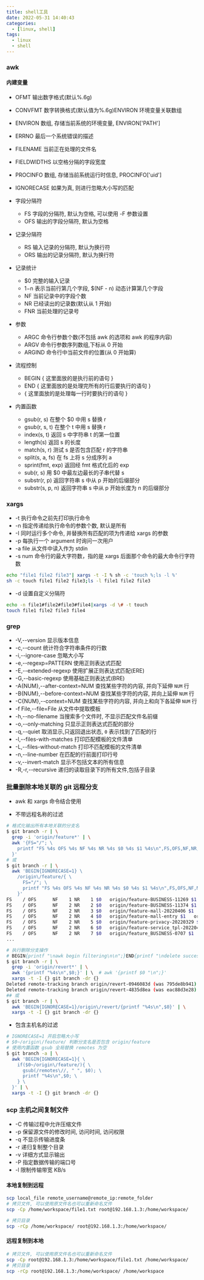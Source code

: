 ```yaml
---
title: shell工具
date: 2022-05-31 14:40:43
categories:
  - [linux, shell]
tags:
  - linux
  - shell
---
```


### awk

#### 内建变量

- OFMT 输出数字格式(默认%.6g)
- CONVFMT 数字转换格式(默认值为%.6g)ENVIRON 环境变量关联数组
- ENVIRON 数组, 存储当前系统的环境变量, ENVIRON['PATH']
- ERRNO 最后一个系统错误的描述
- FILENAME 当前正在处理的文件名
- FIELDWIDTHS 以空格分隔的字段宽度
- PROCINFO 数组, 存储当前系统运行时信息, PROCINFO['uid']
- IGNORECASE 如果为真, 则进行忽略大小写的匹配
- 字段分隔符
  - FS 字段的分隔符, 默认为空格, 可以使用 -F 参数设置
  - OFS 输出的字段分隔符, 默认为空格
- 记录分隔符

  - RS 输入记录的分隔符, 默认为换行符
  - ORS 输出的记录分隔符, 默认为换行符

<!-- more -->

- 记录统计
  - $0 完整的输入记录
  - $1-$n 表示当前行第几个字段, $(NF - n) 动态计算第几个字段
  - NF 当前记录中的字段个数
  - NR 已经读出的记录数(默认从 1 开始)
  - FNR 当前处理的记录号
- 参数
  - ARGC 命令行参数个数(不包括 awk 的选项和 awk 的程序内容)
  - ARGV 命令行参数序列数组,下标从 0 开始
  - ARGIND 命令行中当前文件的位置(从 0 开始算)
- 流程控制

  - BEGIN { 这里面放的是执行前的语句 }
  - END { 这里面放的是处理完所有的行后要执行的语句 }
  - { 这里面放的是处理每一行时要执行的语句 }

- 内置函数
  - gsub(r, s) 在整个 $0 中用 s 替换 r
  - gsub(r, s, t) 在整个 t 中用 s 替换 r
  - index(s, t) 返回 s 中字符串 t 的第一位置
  - length(s) 返回 s 的长度
  - match(s, r) 测试 s 是否包含匹配 r 的字符串
  - split(s, a, fs) 在 fs 上将 s 分成序列 a
  - sprint(fmt, exp) 返回经 fmt 格式化后的 exp
  - sub(r, s) 用 $0 中最左边最长的子串代替 s
  - substr(r, p) 返回字符串 s 中从 p 开始的后缀部分
  - substr(s, p, n) 返回字符串 s 中从 p 开始长度为 n 的后缀部分

### xargs

- -t 执行命令之前先打印执行命令
- -n 指定传递给执行命令的参数个数, 默认是所有
- -I 同时运行多个命令, 并替换所有匹配的项为传递给 xargs 的参数
- -p 每执行一个 argument 时询问一次用户
- -a file 从文件中读入作为 stdin
- -s num 命令行的最大字符数，指的是 xargs 后面那个命令的最大命令行字符数

```bash
echo "file1 file2 file3"| xargs -t -I % sh -c 'touch %;ls -l %'
sh -c touch file1 file2 file3;ls -l file1 file2 file3
```

- -d 设置自定义分隔符

```bash
echo -n file1#file2#file3#file4|xargs -d \# -t touch
touch file1 file2 file3 file4
```

### grep

- -V,\-\-version 显示版本信息
- -c,\-\-count 统计符合字符串条件的行数
- -i,\-\-ignore-case 忽略大小写
- -e,\-\-regexp=PATTERN 使用正则表达式匹配
- -E,\-\-extended-regexp 使用扩展正则表达式匹配(ERE)
- -G,\-\-basic-regexp 使用基础正则表达式(BRE)
- -A{NUM},\-\-after-context=NUM 查找某些字符的内容, 并向下延伸 `NUM` 行
- -B{NUM},\-\-before-context=NUM 查找某些字符的内容, 并向上延伸 `NUM` 行
- -C{NUM},\-\-context=NUM 查找某些字符的内容, 并向上和向下各延伸 `NUM` 行
- -f File,\-\-file=File 从文件中提取模板
- -h,\-\-no-filename 当搜索多个文件时, 不显示匹配文件名前缀
- -o,\-\-only-matching 只显示正则表达式匹配的部分
- -q,\-\-quiet 取消显示,只返回退出状态, `0` 表示找到了匹配的行
- -l,\-\-files-with-matches 打印匹配模板的文件清单
- -L,\-\-files-without-match 打印不匹配模板的文件清单
- -n,\-\-line-number 在匹配的行前面打印行号
- -v,\-\-invert-match 显示不包括文本的所有信息
- -R,-r,\-\-recursive 递归的读取目录下的所有文件,包括子目录

### 批量删除本地关联的 git 远程分支

- awk 和 xargs 命令结合使用

- 不带远程名称的过滤

```bash
# 格式化输出所有本地关联的分支名
$ git branch -r | \
  grep -i 'origin/feature*' | \
  awk '{FS="/"; \
    printf "FS %4s OFS %4s NF %4s NR %4s $0 %4s $1 %4s\n",FS,OFS,NF,NR,$0,$1; \
  }'
# 或
$ git branch -r | \
  awk 'BEGIN{IGNORECASE=1} \
    /origin\/feature/{ \
      FS="/"; \
      printf "FS %4s OFS %4s NF %4s NR %4s $0 %4s $1 %4s\n",FS,OFS,NF,NR,$0,$1; \
    }'
FS    / OFS      NF    1 NR    1 $0   origin/feature-BUSINESS-11269 $1 origin/feature-BUSINESS-11269
FS    / OFS      NF    2 NR    2 $0   origin/feature-BUSINESS-11374 $1   origin
FS    / OFS      NF    2 NR    3 $0   origin/feature-mall-20220406 $1   origin
FS    / OFS      NF    2 NR    4 $0   origin/feature-mall-entry $1   origin
FS    / OFS      NF    2 NR    5 $0   origin/feature-privacy-20220329 $1   origin
FS    / OFS      NF    2 NR    6 $0   origin/feature-service_tpl-20220418 $1   origin
FS    / OFS      NF    2 NR    7 $0   origin/feature_BUSINESS-0707 $1   origin
...

# 执行删除分支操作
# BEGIN{printf "\nawk begin filtering\n\n";}END{printf "\ndelete successfully\n";}
$ git branch -r | \
  grep -i 'origin/revert*' | \
  awk '{printf "%4s\n",$0;}' | \  # awk '{printf $0 "\n";}'
  xargs -t -I {} git branch -dr {}
Deleted remote-tracking branch origin/revert-0946083d (was 795de8b941).
Deleted remote-tracking branch origin/revert-4835d8ea (was eac88d3e28).
## 或
$ git branch -r | \
  awk 'BEGIN{IGNORECASE=1}/origin\/revert/{printf "%4s\n",$0}' | \
  xargs -t -I {} git branch -dr {}
```

- 包含主机名的过滤

```bash
# IGNORECASE=1 开启忽略大小写
# $0~/origin\/feature/ 判断分支名是否包含 origin/feature
# 使用内置函数 gsub 全局替换 remotes 为空
$ git branch -a | \
  awk 'BEGIN{IGNORECASE=1}{ \
    if($0~/origin\/feature/){ \
      gsub(/remotes\//, " ", $0); \
      printf "%4s\n",$0; \
    } \
  }' | \
  xargs -t -I {} git branch -dr {}
```

### scp 主机之间复制文件

- -C 传输过程中允许压缩文件
- -p 保留源文件的修改时间, 访问时间, 访问权限
- -q 不显示传输进度条
- -r 递归复制整个目录
- -v 详细方式显示输出
- -P 指定数据传输的端口号
- -l 限制传输带宽 KB/s

#### 本地复制到远程

```bash
scp local_file remote_username@remote_ip:remote_folder
# 拷贝文件, 可以使用原文件名也可以重新命名文件
scp -Cp /home/workspace/file1.txt root@192.168.1.3:/home/workspace/

# 拷贝目录
scp -rCp /home/workspace/ root@192.168.1.3:/home/workspace/
```

#### 远程复制到本地

```bash
# 拷贝文件, 可以使用原文件名也可以重新命名文件
scp -Cp root@192.168.1.3:/home/workspace/file1.txt /home/workspace/
# 拷贝目录
scp -rCp root@192.168.1.3:/home/workspace/ /home/workspace
```
